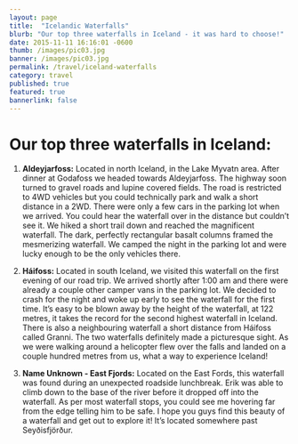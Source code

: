 ```yaml
---
layout: page
title:  "Icelandic Waterfalls"
blurb: "Our top three waterfalls in Iceland - it was hard to choose!"
date: 2015-11-11 16:16:01 -0600
thumb: /images/pic03.jpg
banner: /images/pic03.jpg
permalink: /travel/iceland-waterfalls
category: travel
published: true
featured: true
bannerlink: false
---
```


# Our top three waterfalls in Iceland:

1.	**Aldeyjarfoss:** Located in north Iceland, in the Lake Myvatn area. After dinner at Godafoss we headed towards Aldeyjarfoss. The highway soon turned to gravel roads and lupine covered fields. The road is restricted to 4WD vehicles but you could technically park and walk a short distance in a 2WD.  There were only a few cars in the parking lot when we arrived. You could hear the waterfall over in the distance but couldn’t see it. We hiked a short trail down and reached the magnificent waterfall. The dark, perfectly rectangular basalt columns framed the mesmerizing waterfall. We camped the night in the parking lot and were lucky enough to be the only vehicles there.

2.	**Háifoss:** Located in south Iceland, we visited this waterfall on the first evening of our road trip. We arrived shortly after 1:00 am and there were already a couple other camper vans in the parking lot. We decided to crash for the night and woke up early to see the waterfall for the first time. It’s easy to be blown away by the height of the waterfall, at 122 metres, it takes the record for the second highest waterfall in Iceland. There is also a neighbouring waterfall a short distance from Háifoss called Granni.  The two waterfalls definitely made a picturesque sight. As we were walking around a helicopter flew over the falls and landed on a couple hundred metres from us, what a way to experience Iceland!

3.	**Name Unknown - East Fjords:** Located on the East Fords, this waterfall was found during an unexpected roadside lunchbreak. Erik was able to climb down to the base of the river before it dropped off into the waterfall. As per most waterfall stops, you could see me hovering far from the edge telling him to be safe. I hope you guys find this beauty of a waterfall and get out to explore it! It’s located somewhere past Seyðisfjörður.
